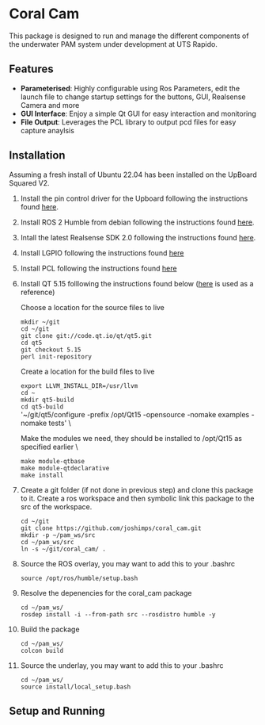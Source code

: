 # Coral Cam
This package is designed to run and manage the different components of the underwater PAM system under development at UTS Rapido. 

## Features

- **Parameterised**: Highly configurable using Ros Parameters, edit the launch file to change startup settings for the buttons, GUI, Realsense Camera and more
- **GUI Interface**: Enjoy a simple Qt GUI for easy interaction and monitoring
- **File Output**: Leverages the PCL library to output pcd files for easy capture anaylsis

## Installation
Assuming a fresh install of Ubuntu 22.04 has been installed on the UpBoard Squared V2.

1. Install the pin control driver for the Upboard following the instructions found [here](https://github.com/up-division/pinctrl-upboard).
   
2. Install ROS 2 Humble from debian following the instructions found [here](https://docs.ros.org/en/humble/Installation/Ubuntu-Install-Debians.html#id2).

3. Intall the latest Realsense SDK 2.0 following the instructions found [here](https://github.com/IntelRealSense/librealsense/blob/master/doc/distribution_linux.md).

4. Install LGPIO following the instructions found [here](https://abyz.me.uk/lg/download.html)
   
5. Install PCL following the instructions found [here](https://pointclouds.org/downloads/#linux)

6. Install QT 5.15 folllowing the instructions found below ([here](https://wiki.qt.io/Building_Qt_5_from_Git#Getting_the_source_code) is used as a reference)

   Choose a location for the source files to live

   `mkdir ~/git` \
   `cd ~/git` \
   `git clone git://code.qt.io/qt/qt5.git` \
   `cd qt5` \
   `git checkout 5.15` \
   `perl init-repository` 

   Create a location for the build files to live 
   
   `export LLVM_INSTALL_DIR=/usr/llvm` \
   `cd ~` \
   `mkdir qt5-build` \
   `cd qt5-build` \
   '~/git/qt5/configure -prefix /opt/Qt15 -opensource -nomake examples -nomake tests' \

   Make the modules we need, they should be installed to /opt/Qt15 as specified earlier \

   `make module-qtbase` \
   `make module-qtdeclarative` \
   `make install`
   
   
7. Create a git folder (if not done in previous step) and clone this package to it. Create a ros workspace and then symbolic link this package to the src of the workspace.

   `cd ~/git` \
   `git clone https://github.com/joshimps/coral_cam.git` \
   `mkdir -p ~/pam_ws/src` \
   `cd ~/pam_ws/src` \
   `ln -s ~/git/coral_cam/ .` 

8. Source the ROS overlay, you may want to add this to your .bashrc

    `source /opt/ros/humble/setup.bash` 
   
9. Resolve the depenencies for the coral_cam package

   `cd ~/pam_ws/` \
   `rosdep install -i --from-path src --rosdistro humble -y`

10. Build the package

    `cd ~/pam_ws/` \
    `colcon build`

11. Source the underlay, you may want to add this to your .bashrc

    `cd ~/pam_ws/` \
    `source install/local_setup.bash`
   
## Setup and Running


